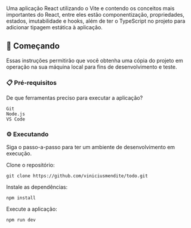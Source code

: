<h1 align="center"><img src="" align="center" /></h1>

Uma aplicação React utilizando o Vite e contendo os conceitos mais importantes do React, entre eles estão componentização, propriedades, estados, imutabilidade e hooks, além de ter o TypeScript no projeto para adicionar tipagem estática à aplicação.

## 🚀 Começando

Essas instruções permitirão que você obtenha uma cópia do projeto em operação na sua máquina local para fins de desenvolvimento e teste.

### 📋 Pré-requisitos

De que ferramentas preciso para executar a aplicação?

```
Git
Node.js
VS Code
```

### ⚙️ Executando

Siga o passo-a-passo para ter um ambiente de desenvolvimento em execução.

Clone o repositório:

```
git clone https://github.com/viniciusmendite/todo.git
```

Instale as dependências:

```
npm install
```

Execute a aplicação:

```
npm run dev
```
